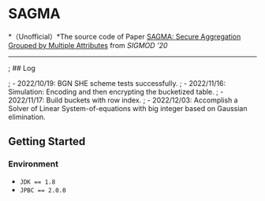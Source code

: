 # SAGMA

*（Unofficial）*The source code of Paper [SAGMA: Secure Aggregation Grouped by Multiple Attributes](https://dl.acm.org/doi/10.1145/3318464.3380569) from *SIGMOD ’20*



----------

; ## Log

; - 2022/10/19: BGN SHE scheme tests successfully.
; - 2022/11/16: Simulation: Encoding and then encrypting the bucketized table.
; - 2022/11/17: Build buckets with row index.
; - 2022/12/03: Accomplish a Solver of Linear System-of-equations with big integer based on Gaussian elimination. 

## Getting Started

### Environment

- `JDK == 1.8`
- `JPBC == 2.0.0`
